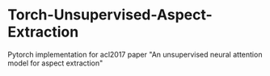 # Torch-Unsupervised-Aspect-Extraction
Pytorch implementation for acl2017 paper "An unsupervised neural attention model for aspect extraction"
